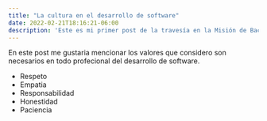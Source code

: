 ```yaml
---
title: "La cultura en el desarrollo de software"
date: 2022-02-21T18:16:21-06:00
description: 'Este es mi primer post de la travesía en la Misión de Backend con Node JS de Launch X.'
---
```



En este post me gustaria mencionar los valores que considero son necesarios en todo profecional del desarrollo de software.

- Respeto
- Empatia
- Responsabilidad
- Honestidad
- Paciencia
